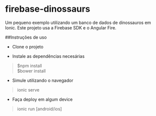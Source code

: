 # firebase-dinossaurs
Um pequeno exemplo utilizando um banco de dados de dinossauros em Ionic. Este projeto usa a Firebase SDK e o Angular Fire.

##Instruções de uso
- Clone o projeto

- Instale as dependências necesárias
> $npm install  
> $bower install

- Simule utilizando o navegador
> ionic serve

- Faça deploy em algum device
> ionic run [android/ios]
